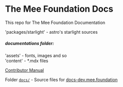 # The Mee Foundation Docs

This repo for The Mee Foundation Documentation

'packages/starlight' - astro's starlight sources

##### documentations folder:
'assets' - fonts, images and so \
'content' - *.mdx files

[Contributor Manual](./CONTRIBUTING.md)


Folder [`docs/`](./docs/) - Source files for [docs-dev.mee.foundation](https://docs-dev.mee.foundation/)

